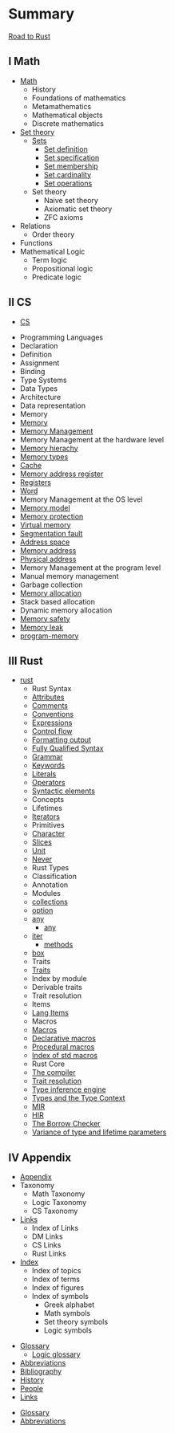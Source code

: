 # Summary

[Road to Rust](./README.md)


## I Math

* [Math](./math/README.md)
  - History
  - Foundations of mathematics
  - Metamathematics
  - Mathematical objects
  - Discrete mathematics
* [Set theory](./math/st/README.md)
  - [Sets](./math/st/sets/README.md) 
    - [Set definition](./math/st/sets/01_set-definition.md)
    - [Set specification](./math/st/sets/02_set-specification.md)
    - [Set membership](./math/st/sets/03_set-membership.md)
    - [Set cardinality](./math/st/sets/04_set-cardinality.md)
    - [Set operations](./math/st/sets/06_set-operations.md)
  - Set theory
    - Naive set theory
    - Axiomatic set theory
    - ZFC axioms
* Relations
  - Order theory
* Functions
* Mathematical Logic
  - Term logic
  - Propositional logic
  - Predicate logic



## II CS

* [CS](./cs/README.md)
- Programming Languages
- Declaration
- Definition
- Assignment
- Binding
- Type Systems
- Data Types
- Architecture
- Data representation
- Memory
- [Memory](./cs/memory/README.md)
- [Memory Management](./cs/memory/memory-management-levels.md)
- Memory Management at the hardware level
- [Memory hierachy](cs/memory/memory-hierarchy.md)
- [Memory types](cs/memory/memory-types.md)
- [Cache](cs/memory/cache.md)
- [Memory address register](cs/memory/mar.md)
- [Registers](cs/memory/registers.md)
- [Word](cs/memory/word.md)
- Memory Management at the OS level
- [Memory model](cs/memory/memory-model.md)
- [Memory protection](cs/memory/memory-protection.md)
- [Virtual memory](cs/memory/virtual-memory.md)
- [Segmentation fault](cs/memory/segmentation-fault.md)
- [Address space](cs/memory/address-space.md)
- [Memory address](cs/memory/memory-address.md)
- [Physical address](cs/memory/physical-address.md)
- Memory Management at the program level
- Manual memory management
- Garbage collection
- [Memory allocation](cs/memory/memory-allocation.md)
- Stack based allocation
- Dynamic memory allocation
- [Memory safety](cs/memory/memory-safety.md)
- [Memory leak](cs/memory/memory-leak.md)
- [program-memory](cs/memory/program-memory.md)


## III Rust

* [rust](./rust/README.md)
  - Rust Syntax
  - [Attributes](./rust/syntax/attributes.md)
  - [Comments](./rust/syntax/comments.md)
  - [Conventions](./rust/syntax/conventions.md)
  - [Expressions](./rust/syntax/expressions.md)
  - [Control flow](./rust/syntax/control-flow.md)
  - [Formatting output](./rust/syntax/format.md)
  - [Fully Qualified Syntax](./rust/syntax/fully-qualified-syntax.md)
  - [Grammar](./rust/syntax/grammar.md)
  - [Keywords](./rust/syntax/keywords.md)
  - [Literals](./rust/syntax/literals.md)
  - [Operators](./rust/syntax/operators.md)
  - [Syntactic elements](./rust/syntax/syntactic-elements.md)
  - Concepts
  - Lifetimes
  - [Iterators](./rust/concepts/iterators/iterators.md)
  - Primitives
  - [Character](./rust/primitives/char/char.md)
  - [Slices](./rust/primitives/slice/slice.md)
  - [Unit](./rust/primitives/unit/unit.md)
  - [Never](./rust/primitives/never/never.md)
  - Rust Types
  - Classification
  - Annotation
  - Modules
  - [collections](./rust/modules/collections/README.md)
  - [option](./rust/modules/option/README.md)
  - [any](./rust/modules/any/any.md)
    - [any](./rust/modules/any/any-trait.md)
  - [iter](./rust/modules/iter/README.md)
    - [methods](./rust/modules/iter/methods-all.md)
  - [box](./rust/modules/boxed/box.md)
  - Traits
  - [Traits](./rust/traits/README.md)
  - Index by module
  - Derivable traits
  - Trait resolution
  - Items
  - [Lang Items](./rust/items/README.md)
  - Macros
  - [Macros](./rust/macros/macro.md)
  - [Declarative macros](./rust/macros/macro-declerative.md)
  - [Procedural macros](./rust/macros/macro-procedural.md)
  - [Index of std macros](./rust/macros/macro-index.md)
  - Rust Core
  - [The compiler](./rust/core/compiler.md)
  - [Trait resolution](./rust/core/rustc/trait-resolution.md)
  - [Type inference engine](./rust/core/rustc/type-inference-engine.md)
  - [Types and the Type Context](./rust/core/rustc/types-and-the-type-context.md)
  - [MIR](./rust/core/rustc/mir.md)
  - [HIR](./rust/core/rustc/hir.md)
  - [The Borrow Checker](./rust/core/rustc/borrow-checker.md)
  - [Variance of type and lifetime parameters](./rust/core/rustc/variance-of-type-and-lifetime-parameters.md)



## IV Appendix

* [Appendix](./apx/README.md)
* Taxonomy
  - Math Taxonomy
  - Logic Taxonomy
  - CS Taxonomy
* [Links](appendix/links/README.md)
  - Index of Links
  - DM Links
  - CS Links
  - Rust Links
* [Index](appendix/index/README.md)
  - Index of topics
  - Index of terms
  - Index of figures
  - Index of symbols
    - Greek alphabet
    - Math symbols
    - Set theory symbols
    - Logic symbols
- [Glossary](appendix/glossary.md)
  - [Logic glossary](appendix/glossary_dm.md)
- [Abbreviations](appendix/abbreviations.md)
- [Bibliography](appendix/bibliography.md)
- [History](appendix/history.md)
- [People](appendix/people.md)
- [Links](appendix/links/README.md)
* [Glossary](appendix/glossary.md)
* [Abbreviations](appendix/abbreviations.md)
